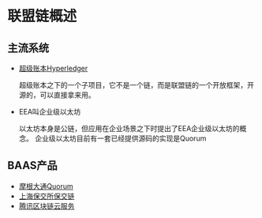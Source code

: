 # 联盟链概述

## 主流系统

- [超级账本Hyperledger](Hyperledger/Fabric概述.md)

  超级账本之下的一个子项目，它不是一个链，而是联盟链的一个开放框架，开源的，可以直接拿来用。
  
- EEA叫企业级以太坊

  以太坊本身是公链，但应用在企业场景之下时提出了EEA企业级以太坊的概念。
  企业级以太坊目前有一套已经提供源码的实现是Quorum

## BAAS产品

- [摩根大通Quorum](../应用场景/行业-BAAS/Quorum.md)
- [上海保交所保交链](../应用场景/行业-BAAS/上海保交所保交链.md)
- [腾讯区块链云服务](../应用场景/行业-BAAS/腾讯区块链云服务.md)
